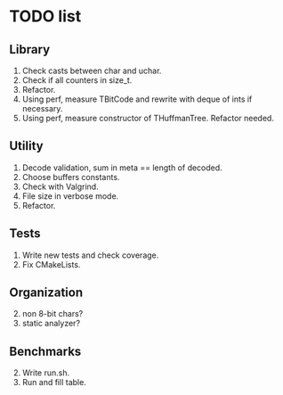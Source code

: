 # TODO list

## Library
1. Check casts between char and uchar.
2. Check if all counters in size_t.
3. Refactor.
4. Using perf, measure TBitCode and rewrite with deque of ints if necessary.
5. Using perf, measure constructor of THuffmanTree. Refactor needed.

## Utility
1. Decode validation, sum in meta == length of decoded.
4. Choose buffers constants.
5. Check with Valgrind.
6. File size in verbose mode.
2. Refactor.

## Tests
1. Write new tests and check coverage.
2. Fix CMakeLists.

## Organization
2. non 8-bit chars?
3. static analyzer?

## Benchmarks
2. Write run.sh.
2. Run and fill table.
